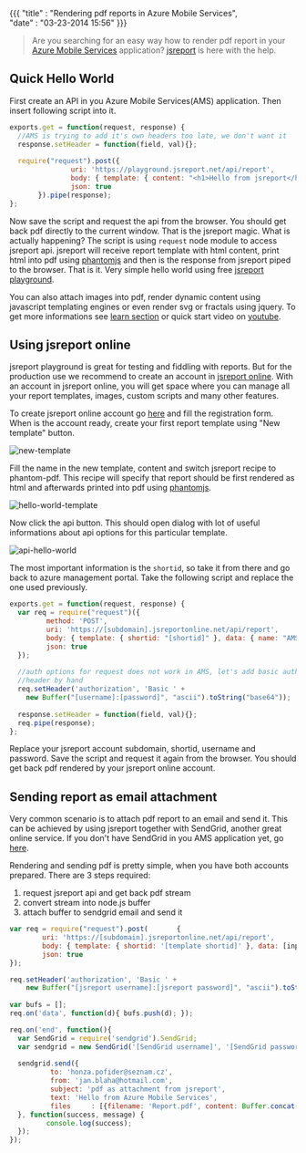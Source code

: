 ﻿{{{
    "title"    : "Rendering pdf reports in Azure Mobile Services",  
    "date"     : "03-23-2014 15:56"
}}}

> Are you searching for an easy way how to render pdf report in your [Azure Mobile Services](http://www.windowsazure.com/en-us/develop/mobile) application? [jsreport](http://jsreport.net) is here with the help.

## Quick Hello World

First create an API in you Azure Mobile Services(AMS) application. Then insert following script into it.

```js
exports.get = function(request, response) {
  //AMS is trying to add it's own headers too late, we don't want it  
  response.setHeader = function(field, val){};
   
  require("request").post({
               uri: 'https://playground.jsreport.net/api/report',
               body: { template: { content: "<h1>Hello from jsreport</h1>", recipe:"phantom-pdf" } },
               json: true        
       }).pipe(response);
};
```
Now save the script and request the api from the browser. You should get back pdf directly to the current window. That is the jsreport magic. What is actually happening? The script is using `request` node module to access jsreport api. jsreport will receive report template with html content, print html into pdf using [phantomjs](http://phantomjs.org) and then is the response from jsreport piped to the browser. That is it. Very simple hello world using free [jsreport playground](https://playground.jsreport.net).

You can also attach images into pdf, render dynamic content using javascript templating engines or even render svg or fractals using jquery. To get more informations see [learn section](http://jsreport.net/learn) or quick start video on [youtube](https://www.youtube.com/watch?v=L7MZqwDCxP8). 

## Using jsreport online
jsreport playground is great for testing and fiddling with reports. But for the production use we recommend to create an account in [jsreport online](http://jsreport.net/online). With an account in jsreport online, you will get space where you can manage all your report templates, images, custom scripts and many other features. 

To create jsreport online account go [here](https://jsreportonline.net) and fill the registration form. When is the account ready, create your first report template using "New template" button.

![new-template](http://jsreport.net/screenshots/new-template.png)

Fill the name in the new template, content and switch jsreport recipe to phantom-pdf. This recipe will specify that report should be first rendered as html and afterwards printed into pdf using [phantomjs](http://phantomjs.org).

![hello-world-template](http://jsreport.net/screenshots/hello-world-template.png)

Now click the api button. This should open dialog with lot of useful informations about api options for this particular template.

![api-hello-world](http://jsreport.net/screenshots/api-hello-world.png)

The most important information is the `shortid`, so take it from there and go back to azure management portal. Take the following script and replace the one used previously.

```js
exports.get = function(request, response) { 
  var req = require("request")({
         method: 'POST',
         uri: 'https://[subdomain].jsreportonline.net/api/report',         
         body: { template: { shortid: "[shortid]" }, data: { name: "AMS and jsreport" } },
         json: true
  });
      
  //auth options for request does not work in AMS, let's add basic authorization 
  //header by hand                        
  req.setHeader('authorization', 'Basic ' + 
    new Buffer("[username]:[password]", "ascii").toString("base64"));
    
  response.setHeader = function(field, val){};  
  req.pipe(response);
};
```

Replace your jsreport account subdomain, shortid, username and password. Save the script and request it again from the browser. You should get back pdf rendered by your jsreport online account.

## Sending report as email attachment

Very common scenario is to attach pdf report to an email and send it. This can be achieved by using jsreport together with SendGrid, another great online service. If you don't have SendGrid in you AMS application yet, go [here](http://www.windowsazure.com/en-us/documentation/articles/sendgrid-dotnet-how-to-send-email/).

Rendering and sending pdf is pretty simple, when you have both accounts prepared. There are 3 steps required:

1. request jsreport api and get back pdf stream
2. convert stream into node.js buffer
3. attach buffer to sendgrid email and send it
 
```js
var req = require("request").post(       { 
        uri: 'https://[subdomain].jsreportonline.net/api/report',         
        body: { template: { shortid: '[template shortid]' }, data: [input data json] },
        json: true
});

req.setHeader('authorization', 'Basic ' + 
    new Buffer("[jsreport username]:[jsreport password]", "ascii").toString("base64"));
  
var bufs = [];
req.on('data', function(d){ bufs.push(d); });

req.on('end', function(){
  var SendGrid = require('sendgrid').SendGrid;
  var sendgrid = new SendGrid('[SendGrid username]', '[SendGrid password]');
     
  sendgrid.send({
          to: 'honza.pofider@seznam.cz',
          from: 'jan.blaha@hotmail.com',
          subject: 'pdf as attachment from jsreport',
          text: 'Hello from Azure Mobile Services',
          files     : [{filename: 'Report.pdf', content: Buffer.concat(bufs)}]
  }, function(success, message) {          
         console.log(success);     
  });
});  

```



